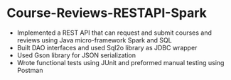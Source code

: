 # Course-Reviews-RESTAPI-Spark

- Implemented a REST API that can request and submit courses and reviews using Java micro-framework Spark and SQL
- Built DAO interfaces and used Sql2o library as JDBC wrapper
- Used Gson library for JSON serialization
- Wrote functional tests using JUnit and preformed manual testing using Postman
